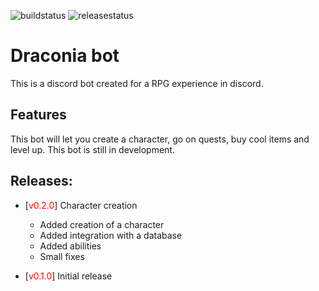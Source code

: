 <img src="https://img.shields.io/github/actions/workflow/status/DeadReDeamed/DraconiaBot/main.yml" alt="buildstatus"/> <img src="https://img.shields.io/github/v/release/DeadReDeamed/DraconiaBot" alt="releasestatus"/>


# Draconia bot
This is a discord bot created for a RPG experience in discord.

## Features
This bot will let you create a character, go on quests, buy cool items and level up. This bot is still in development.

## Releases:
- [<span style="color:red">v0.2.0</span>] Character creation
    - Added creation of a character
    - Added integration with a database
    - Added abilities
    - Small fixes

- [<span style="color:red">v0.1.0</span>] Initial release
